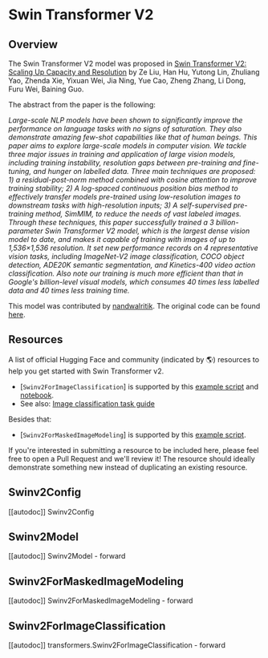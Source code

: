 <!--Copyright 2022 The HuggingFace Team. All rights reserved.

Licensed under the Apache License, Version 2.0 (the "License"); you may not use this file except in compliance with
the License. You may obtain a copy of the License at

http://www.apache.org/licenses/LICENSE-2.0

Unless required by applicable law or agreed to in writing, software distributed under the License is distributed on
an "AS IS" BASIS, WITHOUT WARRANTIES OR CONDITIONS OF ANY KIND, either express or implied. See the License for the
specific language governing permissions and limitations under the License.

⚠️ Note that this file is in Markdown but contain specific syntax for our doc-builder (similar to MDX) that may not be
rendered properly in your Markdown viewer.

-->

# Swin Transformer V2

## Overview

The Swin Transformer V2 model was proposed in [Swin Transformer V2: Scaling Up Capacity and Resolution](https://arxiv.org/abs/2111.09883) by Ze Liu, Han Hu, Yutong Lin, Zhuliang Yao, Zhenda Xie, Yixuan Wei, Jia Ning, Yue Cao, Zheng Zhang, Li Dong, Furu Wei, Baining Guo.

The abstract from the paper is the following:

*Large-scale NLP models have been shown to significantly improve the performance on language tasks with no signs of saturation. They also demonstrate amazing few-shot capabilities like that of human beings. This paper aims to explore large-scale models in computer vision. We tackle three major issues in training and application of large vision models, including training instability, resolution gaps between pre-training and fine-tuning, and hunger on labelled data. Three main techniques are proposed: 1) a residual-post-norm method combined with cosine attention to improve training stability; 2) A log-spaced continuous position bias method to effectively transfer models pre-trained using low-resolution images to downstream tasks with high-resolution inputs; 3) A self-supervised pre-training method, SimMIM, to reduce the needs of vast labeled images. Through these techniques, this paper successfully trained a 3 billion-parameter Swin Transformer V2 model, which is the largest dense vision model to date, and makes it capable of training with images of up to 1,536×1,536 resolution. It set new performance records on 4 representative vision tasks, including ImageNet-V2 image classification, COCO object detection, ADE20K semantic segmentation, and Kinetics-400 video action classification. Also note our training is much more efficient than that in Google's billion-level visual models, which consumes 40 times less labelled data and 40 times less training time.*

This model was contributed by [nandwalritik](https://hf-mirror.com/nandwalritik).
The original code can be found [here](https://github.com/microsoft/Swin-Transformer).

## Resources

A list of official Hugging Face and community (indicated by 🌎) resources to help you get started with Swin Transformer v2.

<PipelineTag pipeline="image-classification"/>

- [`Swinv2ForImageClassification`] is supported by this [example script](https://github.com/huggingface/transformers/tree/main/examples/pytorch/image-classification) and [notebook](https://colab.research.google.com/github/huggingface/notebooks/blob/main/examples/image_classification.ipynb).
- See also: [Image classification task guide](../tasks/image_classification)

Besides that:

- [`Swinv2ForMaskedImageModeling`] is supported by this [example script](https://github.com/huggingface/transformers/tree/main/examples/pytorch/image-pretraining).

If you're interested in submitting a resource to be included here, please feel free to open a Pull Request and we'll review it! The resource should ideally demonstrate something new instead of duplicating an existing resource.

## Swinv2Config

[[autodoc]] Swinv2Config

## Swinv2Model

[[autodoc]] Swinv2Model
    - forward

## Swinv2ForMaskedImageModeling

[[autodoc]] Swinv2ForMaskedImageModeling
    - forward

## Swinv2ForImageClassification

[[autodoc]] transformers.Swinv2ForImageClassification
    - forward
